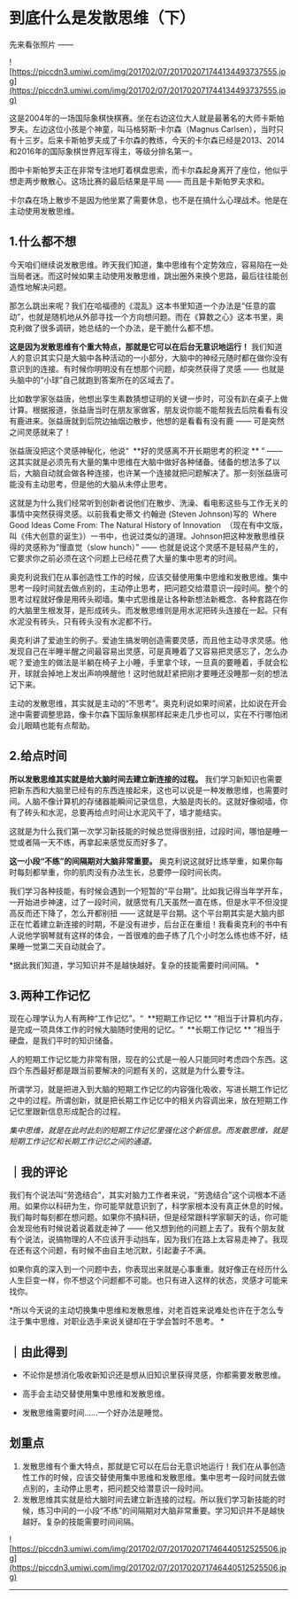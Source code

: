# 到底什么是发散思维（下）

先来看张照片 —— 

![https://piccdn3.umiwi.com/img/201702/07/201702071744134493737555.jpg](https://piccdn3.umiwi.com/img/201702/07/201702071744134493737555.jpg)

这是2004年的一场国际象棋快棋赛。坐在右边这位大人就是最著名的大师卡斯帕罗夫。左边这位小孩是个神童，叫马格努斯·卡尔森（Magnus Carlsen），当时只有十三岁。后来卡斯帕罗夫成了卡尔森的教练，今天的卡尔森已经是2013、2014和2016年的国际象棋世界冠军得主，等级分排名第一。

图中卡斯帕罗夫正在非常专注地盯着棋盘思索，而卡尔森起身离开了座位，他似乎想走两步散散心。这场比赛的最后结果是平局 —— 而且是卡斯帕罗夫求和。

卡尔森在场上散步不是因为他坐累了需要休息，也不是在搞什么心理战术。他是在主动使用发散思维。 

## 1.什么都不想

今天咱们继续说发散思维。昨天我们知道，集中思维有个定势效应，容易陷在一处当局者迷。而这时候如果主动使用发散思维，跳出圈外来换个思路，最后往往能创造性地解决问题。

那怎么跳出来呢？我们在哈福德的《混乱》这本书里知道一个办法是“任意的震动”，也就是随机地从外部寻找一个方向想问题。而在《算数之心》这本书里，奥克利做了很多调研，她总结的一个办法，是干脆什么都不想。

 **这是因为发散思维有个重大特点，那就是它可以在后台无意识地运行！** 我们知道人的意识其实只是大脑中各种活动的一小部分，大脑中的神经元随时都在做你没有意识到的连接。有时候你明明没有在想那个问题，却突然获得了灵感 —— 也就是头脑中的“小球”自己就跑到答案所在的区域去了。

比如数学家张益唐，他想出孪生素数猜想证明的关键一步时，可没有趴在桌子上做计算。根据报道，张益唐当时在朋友家做客，朋友说你能不能帮我去后院看看有没有鹿进来。张益唐就到后院边抽烟边散步，他想的是看看有没有鹿 —— 可是突然之间灵感就来了！

张益唐没把这个灵感神秘化，他说“  **好的灵感离不开长期思考的积淀 ** ” —— 这其实就是必须先有大量的集中思维在大脑中做好各种储备。储备的想法多了以后，大脑自动就会做各种连接，也许某一个连接就把问题解决了。那一刻张益唐可能没有主动思考，但是他的大脑从未停止思考。

这就是为什么我们经常听到创新者说他们在散步、洗澡、看电影这些与工作无关的事情中突然获得灵感。以前我看史蒂文·约翰逊 (Steven Johnson)写的  Where Good Ideas Come From: The Natural History of Innovation  （现在有中文版，叫《伟大创意的诞生》）一书中，也说过类似的道理。Johnson把这种发散思维获得的灵感称为“慢直觉（slow hunch）” —— 也就是说这个灵感不是轻易产生的，它要求你之前必须在这个问题上已经花费了大量的集中思考的时间。

奥克利说我们在从事创造性工作的时候，应该交替使用集中思维和发散思维。集中思考一段时间就去做点别的，主动停止思考，把问题交给潜意识一段时间。整个的思考过程就好像是用砖头砌墙。集中式思维是让各种新想法新概念、各种套路在你的大脑里生根发芽，是形成砖头。而发散思维则是用水泥把砖头连接在一起。只有水泥没有砖头，只有砖头没有水泥都不行。

奥克利讲了爱迪生的例子。爱迪生搞发明创造需要灵感，而且他主动寻求灵感。他发现自己在半睡半醒之间最容易出灵感，可是真睡着了又容易把灵感忘了，怎么办呢？爱迪生的做法是半躺在椅子上小睡，手里拿个球，一旦真的要睡着，手就会松开，球就会掉地上发出声响唤醒他！这时他就赶紧把刚才要睡还没睡那一刻的想法记下来。

主动的发散思维，其实就是主动的“不思考”。奥克利说如果时间紧，比如说在开会途中需要调整思路，像卡尔森下国际象棋那样起来走几步也可以，实在不行哪怕闭会儿眼睛也能有点帮助。 

## 2.给点时间

 **所以发散思维其实就是给大脑时间去建立新连接的过程。** 我们学习新知识也需要把新东西和大脑里已经有的东西连接起来，这也可以说是一种发散思维，也需要时间。人脑不像计算机的存储器能瞬间记录信息，大脑是肉长的。这就好像砌墙，你有了砖头和水泥，总要再给点时间让水泥风干了，墙才能结实。

这就是为什么我们第一次学习新技能的时候总觉得很别扭，过段时间，哪怕是睡一觉或者隔一天不练，再拿起来感觉反而好多了。

 **这一小段“不练”的间隔期对大脑非常重要。** 奥克利说这就好比练举重，如果你每时每刻都举重，你的肌肉没有办法生长，总要停一段时间长肉。

我们学习各种技能，有时候会遇到一个短暂的“平台期”。比如我记得当年学开车，一开始进步神速，过了一段时间，就感觉有几天虽然一直在练，但是水平不但没提高反而还下降了，怎么开都别扭 —— 这就是平台期。这个平台期其实是大脑内部正在忙着建立新连接的时期，不是没有进步，后台正在重组！我看奥克利的书中有人说他学钢琴就有这样的体会，一首很难的曲子练了几个小时怎么练也练不好，结果睡一觉第二天自动就会了。

 *据此我们知道，学习知识并不是越快越好。复杂的技能需要时间间隔。 *

## 3.两种工作记忆

现在心理学认为人有两种“工作记忆”。“  **短期工作记忆 ** ”相当于计算机内存，是完成一项具体工作的时候大脑随时使用的记忆。“  **长期工作记忆 ** ”相当于硬盘，是我们平时的知识储备。

人的短期工作记忆能力非常有限，现在的公式是一般人只能同时考虑四个东西。这四个东西最好都是跟当前要解决的问题有关的，这就是为什么要专注。

所谓学习，就是把进入到大脑的短期工作记忆的内容强化吸收，写进长期工作记忆之中的过程。所谓创新，就是把长期工作记忆中的相关内容调出来，放在短期工作记忆里跟新信息形成配合的过程。

 *集中思维，就是在此时此刻的短期工作记忆里强化这个新信息。而发散思维，就是短期工作记忆和长期工作记忆之间的通道。*  

## ｜我的评论

我们有个说法叫“劳逸结合”，其实对脑力工作者来说，“劳逸结合”这个词根本不适用。如果你以科研为生，你可能早就意识到了，科学家根本没有真正休息的时候。我们每时每刻都在想问题。如果你不搞科研，但是经常跟科学家聊天的话，你可能会发现他有时候说着说着就走神了 —— 他又想到他的问题上去了。我有个朋友就有个说法，说搞物理的人不应该开手动挡车，因为我们在路上太容易走神了。我现在还有这个问题，有时候不由自主地沉默，引起妻子不满。

如果你真的深入到一个问题中去，你表现出来就是心事重重。就好像正在经历什么人生巨变一样，你不想这个问题都不可能。也只有进入这样的状态，灵感才可能来找你。

 *所以今天说的主动切换集中思维和发散思维，对老百姓来说难处也许在于怎么专注于集中思维，对职业选手来说关键却在于学会暂时不思考。 *

## ｜由此得到

* 不论你是想消化吸收新知识还是想从旧知识里获得灵感，你都需要发散思维。

* 高手会主动交替使用集中思维和发散思维。

* 发散思维需要时间……一个好办法是睡觉。

## 划重点

1. 发散思维有个重大特点，那就是它可以在后台无意识地运行！我们在从事创造性工作的时候，应该交替使用集中思维和发散思维。集中思考一段时间就去做点别的，主动停止思考，把问题交给潜意识一段时间。
2. 发散思维其实就是给大脑时间去建立新连接的过程。所以我们学习新技能的时候，练习中间的一小段“不练”的间隔期对大脑非常重要。学习知识并不是越快越好。复杂的技能需要时间间隔。 

![https://piccdn3.umiwi.com/img/201702/07/201702071746440512525506.jpg](https://piccdn3.umiwi.com/img/201702/07/201702071746440512525506.jpg)

---
